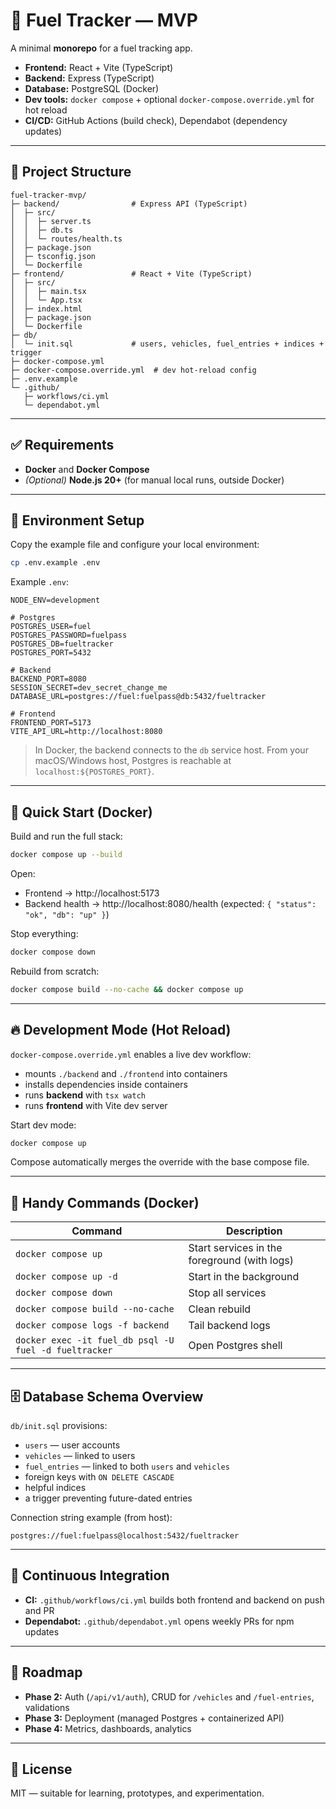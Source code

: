 

# 🚗 Fuel Tracker — MVP

A minimal **monorepo** for a fuel tracking app.

- **Frontend:** React + Vite (TypeScript)
- **Backend:** Express (TypeScript)
- **Database:** PostgreSQL (Docker)
- **Dev tools:** `docker compose` + optional `docker-compose.override.yml` for hot reload
- **CI/CD:** GitHub Actions (build check), Dependabot (dependency updates)

---

## 🧭 Project Structure

```
fuel-tracker-mvp/
├─ backend/                # Express API (TypeScript)
│  ├─ src/
│  │  ├─ server.ts
│  │  ├─ db.ts
│  │  └─ routes/health.ts
│  ├─ package.json
│  ├─ tsconfig.json
│  └─ Dockerfile
├─ frontend/               # React + Vite (TypeScript)
│  ├─ src/
│  │  ├─ main.tsx
│  │  └─ App.tsx
│  ├─ index.html
│  ├─ package.json
│  └─ Dockerfile
├─ db/
│  └─ init.sql             # users, vehicles, fuel_entries + indices + trigger
├─ docker-compose.yml
├─ docker-compose.override.yml  # dev hot-reload config
├─ .env.example
└─ .github/
   ├─ workflows/ci.yml
   └─ dependabot.yml
```

---

## ✅ Requirements

- **Docker** and **Docker Compose**
- *(Optional)* **Node.js 20+** (for manual local runs, outside Docker)

---

## 🔐 Environment Setup

Copy the example file and configure your local environment:

```bash
cp .env.example .env
```

Example `.env`:

```env
NODE_ENV=development

# Postgres
POSTGRES_USER=fuel
POSTGRES_PASSWORD=fuelpass
POSTGRES_DB=fueltracker
POSTGRES_PORT=5432

# Backend
BACKEND_PORT=8080
SESSION_SECRET=dev_secret_change_me
DATABASE_URL=postgres://fuel:fuelpass@db:5432/fueltracker

# Frontend
FRONTEND_PORT=5173
VITE_API_URL=http://localhost:8080
```

> In Docker, the backend connects to the `db` service host. From your macOS/Windows host, Postgres is reachable at `localhost:${POSTGRES_PORT}`.

---

## 🚀 Quick Start (Docker)

Build and run the full stack:

```bash
docker compose up --build
```

Open:

- Frontend → http://localhost:5173
- Backend health → http://localhost:8080/health  (expected: `{ "status": "ok", "db": "up" }`)

Stop everything:

```bash
docker compose down
```

Rebuild from scratch:

```bash
docker compose build --no-cache && docker compose up
```

---

## 🔥 Development Mode (Hot Reload)

`docker-compose.override.yml` enables a live dev workflow:

- mounts `./backend` and `./frontend` into containers
- installs dependencies inside containers
- runs **backend** with `tsx watch`
- runs **frontend** with Vite dev server

Start dev mode:

```bash
docker compose up
```

Compose automatically merges the override with the base compose file.

---

## 🧰 Handy Commands (Docker)

| Command | Description |
| --- | --- |
| `docker compose up` | Start services in the foreground (with logs) |
| `docker compose up -d` | Start in the background |
| `docker compose down` | Stop all services |
| `docker compose build --no-cache` | Clean rebuild |
| `docker compose logs -f backend` | Tail backend logs |
| `docker exec -it fuel_db psql -U fuel -d fueltracker` | Open Postgres shell |

---

## 🗄️ Database Schema Overview

`db/init.sql` provisions:

- `users` — user accounts
- `vehicles` — linked to users
- `fuel_entries` — linked to both `users` and `vehicles`
- foreign keys with `ON DELETE CASCADE`
- helpful indices
- a trigger preventing future-dated entries

Connection string example (from host):

```
postgres://fuel:fuelpass@localhost:5432/fueltracker
```

---

## 🧪 Continuous Integration

- **CI:** `.github/workflows/ci.yml` builds both frontend and backend on push and PR
- **Dependabot:** `.github/dependabot.yml` opens weekly PRs for npm updates

---

## 🧭 Roadmap

- **Phase 2:** Auth (`/api/v1/auth`), CRUD for `/vehicles` and `/fuel-entries`, validations
- **Phase 3:** Deployment (managed Postgres + containerized API)
- **Phase 4:** Metrics, dashboards, analytics

---

## 📄 License

MIT — suitable for learning, prototypes, and experimentation.